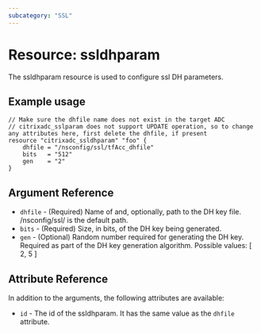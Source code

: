 ```yaml
---
subcategory: "SSL"
---
```


# Resource: ssldhparam

The ssldhparam resource is used to configure ssl DH parameters.


## Example usage

```hcl
// Make sure the dhfile name does not exist in the target ADC
// citrixadc_sslparam does not support UPDATE operation, so to change any attributes here, first delete the dhfile, if present
resource "citrixadc_ssldhparam" "foo" {
    dhfile = "/nsconfig/ssl/tfAcc_dhfile"
    bits   = "512"
    gen    = "2"
}
```


## Argument Reference

* `dhfile` - (Required) Name of and, optionally, path to the DH key file. /nsconfig/ssl/ is the default path.
* `bits` - (Required) Size, in bits, of the DH key being generated.
* `gen` - (Optional) Random number required for generating the DH key. Required as part of the DH key generation algorithm. Possible values: [ 2, 5 ]


## Attribute Reference

In addition to the arguments, the following attributes are available:

* `id` - The id of the ssldhparam. It has the same value as the `dhfile` attribute.
